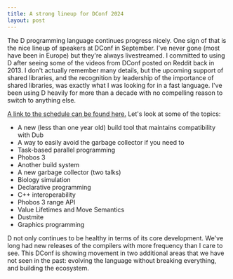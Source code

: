 ```yaml
---
title: A strong lineup for DConf 2024
layout: post
---
```

The D programming language continues progress nicely. One sign of that is the nice lineup of speakers at DConf in September. I've never gone (most have been in Europe) but they're always livestreamed. I committed to using D after seeing some of the videos from DConf posted on Reddit back in 2013. I don't actually remember many details, but the upcoming support of shared libraries, and the recognition by leadership of the importance of shared libraries, was exactly what I was looking for in a fast language. I've been using D heavily for more than a decade with no compelling reason to switch to anything else.

[A link to the schedule can be found here.](https://dconf.org/2024/index.html#schedule) Let's look at some of the topics:

- A new (less than one year old) build tool that maintains compatibility with Dub
- A way to easily avoid the garbage collector if you need to
- Task-based parallel programming
- Phobos 3
- Another build system
- A new garbage collector (two talks)
- Biology simulation
- Declarative programming
- C++ interoperability
- Phobos 3 range API
- Value Lifetimes and Move Semantics
- Dustmite
- Graphics programming

D not only continues to be healthy in terms of its core development. We've long had new releases of the compilers with more frequency than I care to see. This DConf is showing movement in two additional areas that we have not seen in the past: evolving the language without breaking everything, and building the ecosystem.